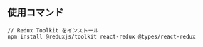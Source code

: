 ## 使用コマンド
```
// Redux Toolkit をインストール
npm install @reduxjs/toolkit react-redux @types/react-redux
```